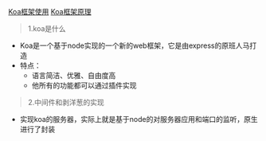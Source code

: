 
[Koa框架使用](http://www.ruanyifeng.com/blog/2017/08/koa.html?from=groupmessage)
[Koa框架原理](https://juejin.im/post/5be3a0a65188256ccc192a87)

> 1.koa是什么

* Koa是一个基于node实现的一个新的web框架，它是由express的原班人马打造
* 特点：
    * 语言简洁、优雅、自由度高
    * 他所有的功能都可以通过插件实现

> 2.中间件和剥洋葱的实现

* 实现koa的服务器，实际上就是基于node的对服务器应用和端口的监听，原生进行了封装

